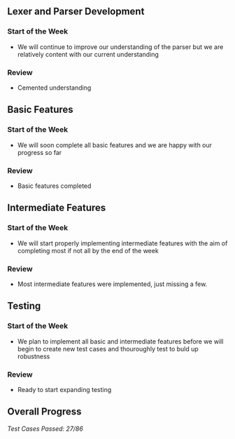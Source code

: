 ## Lexer and Parser Development

### **Start of the Week**
- We will continue to improve our understanding of the parser but we are relatively content with our current understanding

### **Review**
- Cemented understanding

## Basic Features

### **Start of the Week**
- We will soon complete all basic features and we are happy with our progress so far

### **Review**
- Basic features completed

## Intermediate Features

### **Start of the Week**
- We will start properly implementing intermediate features with the aim of completing most if not all by the end of the week

### **Review**
- Most intermediate features were implemented, just missing a few.

## Testing

### **Start of the Week**
- We plan to implement all basic and intermediate features before we will begin to create new test cases and thouroughly test to buld up robustness

### **Review**
- Ready to start expanding testing

## Overall Progress

*Test Cases Passed: 27/86*
